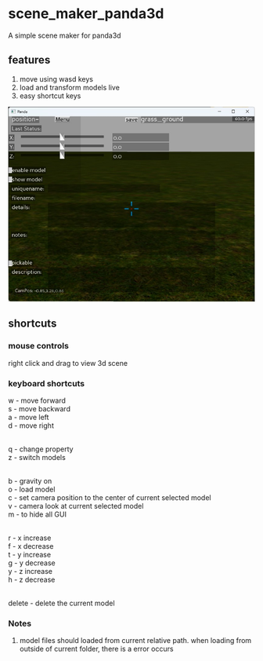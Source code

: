 # scene_maker_panda3d
A simple scene maker for panda3d

## features
1. move using wasd keys
2. load and transform models live
3. easy shortcut keys

![Screenshot of window](Screenshot.jpg)

## shortcuts

### mouse controls
right click and drag to view 3d scene

### keyboard shortcuts

w - move forward <br/>
s - move backward <br/>
a - move left <br/>
d - move right <br/> <br/>

q - change property <br/>
z - switch models <br/> <br/>

b - gravity on <br/>
o - load model <br/>
c - set camera position to the center of current selected model <br/>
v - camera look at current selected model <br/>
m - to hide all GUI <br/> <br/>

r - x increase <br/>
f - x decrease <br/>
t - y increase <br/>
g - y decrease <br/>
y - z increase <br/>
h - z decrease <br/> <br/>

delete - delete the current model <br/>

### Notes
1. model files should loaded from current relative path. when loading from outside of current folder, there is a error occurs
